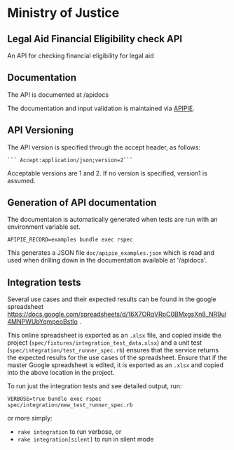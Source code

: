 # Ministry of Justice
## Legal Aid Financial Eligibility check API

An API for checking financial eligibility for legal aid

## Documentation

The API is documented at /apidocs

The documentation and input validation is maintained via
[APIPIE](https://github.com/Apipie/apipie-rails).

## API Versioning

The API version is specified through the accept header, as follows:

    ``` Accept:application/json;version=2```

Acceptable versions are 1 and 2.  If no version is specified, version1 is assumed.


## Generation of API documentation
The documentaion is automatically generated when tests are run with an environment variable set.

```APIPIE_RECORD=examples bundle exec rspec```

This generates a JSON file `doc/apipie_examples.json` which is read and used when drilling down in the documentation available at '/apidocs'.

## Integration tests
Several use cases and their expected results can be found in the google spreadsheet https://docs.google.com/spreadsheets/d/16X7ORqVRpC0BMxgsXn8_NR9ul4MNPWUbYqmpeoBstIo .

This online spreadsheet is exported as an `.xlsx` file, and copied inside the project (`spec/fixtures/integration_test_data.xlsx`) and a unit test (`spec/integration/test_runner_spec.rb`) ensures that the service returns the expected results for the use cases of the spreadsheet.  Ensure that if the master Google spreadsheet is edited, it is exported as an `.xlsx` and copied into the above location in the project.

To run just the integration tests and see detailed output, run: 
   
   ```VERBOSE=true bundle exec rspec spec/integration/new_test_runner_spec.rb```

or more simply:

* ```rake integration``` to run verbose, or
* ```rake integration[silent]``` to run in silent mode
